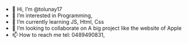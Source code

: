 - 👋 Hi, I’m @tolunay17
- 👀 I’m interested in Programming, 
- 🌱 I’m currently learning JS, Html, Css
- 💞️ I’m looking to collaborate on A big project like the website of Apple
- 📫 How to reach me tel: 0489490831, 

<!---
tolunay17/tolunay17 is a ✨ special ✨ repository because its `README.md` (this file) appears on your GitHub profile.
You can click the Preview link to take a look at your changes.
--->
